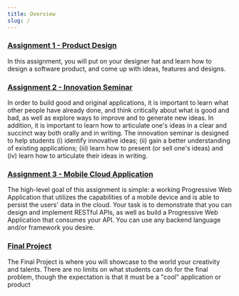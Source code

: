 ```yaml
---
title: Overview
slug: /
---
```


### [Assignment 1 - Product Design](./product-design)

In this assignment, you will put on your designer hat and learn how to design a software product, and come up with ideas, features and designs.

### [Assignment 2 - Innovation Seminar](./seminar)

In order to build good and original applications, it is important to learn what other people have already done, and think critically about what is good and bad, as well as explore ways to improve and to generate new ideas. In addition, it is important to learn how to articulate one's ideas in a clear and succinct way both orally and in writing. The innovation seminar is designed to help students (i) identify innovative ideas; (ii) gain a better understanding of existing applications; (iii) learn how to present (or sell one's ideas) and (iv) learn how to articulate their ideas in writing.

### [Assignment 3 - Mobile Cloud Application](./mobile)

The high-level goal of this assignment is simple: a working Progressive Web Application that utilizes the capabilities of a mobile device and is able to persist the users' data in the cloud. Your task is to demonstrate that you can design and implement RESTful APIs, as well as build a Progressive Web Application that consumes your API. You can use any backend language and/or framework you desire.

### [Final Project](./project)

The Final Project is where you will showcase to the world your creativity and talents. There are no limits on what students can do for the final problem, though the expectation is that it must be a "cool" application or product
